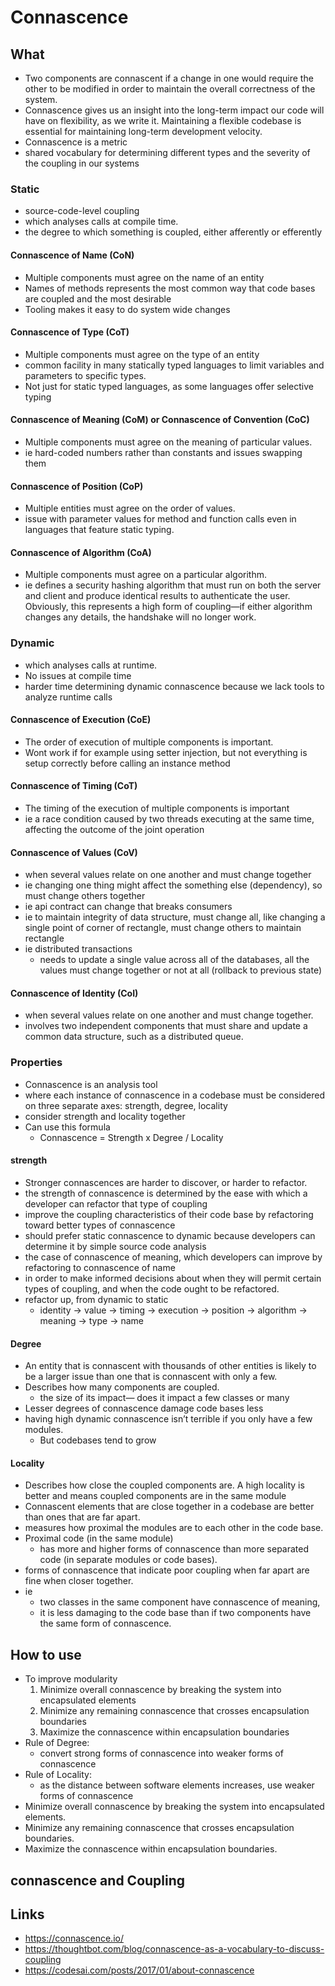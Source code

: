 # Connascence

## What

- Two components are connascent if a change in one would require the other to be modified in order to maintain the overall correctness of the system.
-  Connascence gives us an insight into the long-term impact our code will have on flexibility, as we write it. Maintaining a flexible codebase is essential for maintaining long-term development velocity.
- Connascence is a metric
- shared vocabulary for determining different types and the severity of the coupling in our systems

### Static

- source-code-level coupling
- which analyses calls at compile time.
- the degree to which something is coupled, either afferently or efferently

#### Connascence of Name (CoN)

- Multiple components must agree on the name of an entity
- Names of methods represents the most common way that code bases are coupled and the most desirable
- Tooling makes it easy to do system wide changes

#### Connascence of Type (CoT)

- Multiple components must agree on the type of an entity
- common facility in many statically typed languages to limit variables and parameters to specific types.
- Not just for static typed languages, as some languages offer selective typing

#### Connascence of Meaning (CoM) or Connascence of Convention (CoC)

- Multiple components must agree on the meaning of particular values.
- ie hard-coded numbers rather than constants and issues swapping them

#### Connascence of Position (CoP)

- Multiple entities must agree on the order of values.
-  issue with parameter values for method and function calls even in languages that feature static typing.

#### Connascence of Algorithm (CoA)

- Multiple components must agree on a particular algorithm.
- ie defines a security hashing algorithm that must run on both the server and client and produce identical results to authenticate the user. Obviously, this represents a high form of coupling—if either algorithm changes any details, the handshake will no longer work.

### Dynamic

- which analyses calls at runtime.
- No issues at compile time
- harder time determining dynamic connascence because we lack tools to analyze runtime calls

#### Connascence of Execution (CoE)

- The order of execution of multiple components is important.
- Wont work if for example using setter injection, but not everything is setup correctly before calling an instance method

#### Connascence of Timing (CoT)

- The timing of the execution of multiple components is important
- ie a race condition caused by two threads executing at the same time, affecting the outcome of the joint operation

#### Connascence of Values (CoV)

- when several values relate on one another and must change together
- ie changing one thing might affect the something else (dependency), so must change others together
- ie api contract can change that breaks consumers
- ie to maintain integrity of data structure, must change all, like changing a single point of corner of rectangle, must change others to maintain rectangle
- ie distributed transactions
  -  needs to update a single value across all of the databases, all the values must change together or not at all (rollback to previous state)

#### Connascence of Identity (CoI)

- when several values relate on one another and must change together.
-  involves two independent components that must share and update a common data structure, such as a distributed queue.

###  Properties

- Connascence is an analysis tool
-  where each instance of connascence in a codebase must be considered on three separate axes: strength, degree, locality
- consider strength and locality together
- Can use this formula
  - Connascence = Strength x Degree / Locality

#### strength

- Stronger connascences are harder to discover, or harder to refactor.
- the strength of connascence is determined by the ease with which a developer can refactor that type of coupling
- improve the coupling characteristics of their code base by refactoring toward better types of connascence
-  should prefer static connascence to dynamic because developers can determine it by simple source code analysis
-  the case of connascence of meaning, which developers can improve by refactoring to connascence of name
  -  in order to make informed decisions about when they will permit certain types of coupling, and when the code ought to be refactored.
- refactor up, from dynamic to static
  - identity -> value -> timing -> execution -> position -> algorithm -> meaning -> type -> name

#### Degree

-  An entity that is connascent with thousands of other entities is likely to be a larger issue than one that is connascent with only a few.
- Describes how many components are coupled.
  - the size of its impact— does it impact a few classes or many
-  Lesser degrees of connascence damage code bases less
- having high dynamic connascence isn’t terrible if you only have a few modules.
  - But codebases tend to grow

#### Locality

- Describes how close the coupled components are. A high locality is better and means coupled components are in the same module
-  Connascent elements that are close together in a codebase are better than ones that are far apart.
- measures how proximal the modules are to each other in the code base.
- Proximal code (in the same module)
  -  has more and higher forms of connascence than more separated code (in separate modules or code bases).
-  forms of connascence that indicate poor coupling when far apart are fine when closer together.
- ie
  -  two classes in the same component have connascence of meaning,
    - it is less damaging to the code base than if two components have the same form of connascence.

## How to use

- To improve modularity
  1. Minimize overall connascence by breaking the system into  encapsulated elements
  2. Minimize any remaining connascence that crosses encapsulation boundaries
  3. Maximize the connascence within encapsulation boundaries
- Rule of Degree:
  - convert strong forms of connascence into weaker forms of connascence
- Rule of Locality:
  - as the distance between software elements increases, use weaker forms of connascence
- Minimize overall connascence by breaking the system into encapsulated elements.
- Minimize any remaining connascence that crosses encapsulation boundaries.
- Maximize the connascence within encapsulation boundaries.
## connascence and Coupling


## Links

- https://connascence.io/
- https://thoughtbot.com/blog/connascence-as-a-vocabulary-to-discuss-coupling
- https://codesai.com/posts/2017/01/about-connascence
